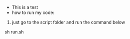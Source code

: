 - This is a test
- how to run my code:
 1) just go to the script folder and run the command below

  sh run.sh